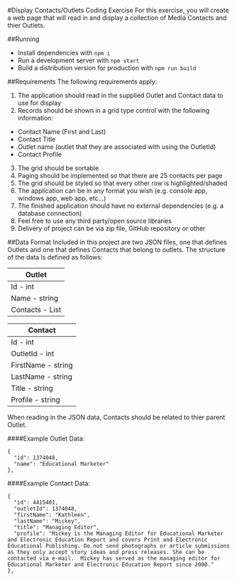 #Display Contacts/Outlets Coding Exercise
For this exercise, you will create a web page that will read in and display a collection of Media Contacts and thier Outlets. 

##Running
* Install dependencies with `npm i`
* Run a development server with `npm start`
* Build a distribution version for production with `npm run build`

##Requirements
The following requirements apply:

1. The application should read in the supplied Outlet and Contact data to use for display
2. Records should be shown in a grid type control with the following information:

  * Contact Name (First and Last)
  * Contact Title
  * Outlet name (outlet that they are associated with using the OutletId)
  * Contact Profile

3. The grid should be sortable
4. Paging should be implemented so that there are 25 contacts per page
5. The grid should be styled so that every other row is highlighted/shaded
6. The application can be in any format you wish (e.g. console app, windows app, web app, etc…)
7. The finished application should have no external dependencies (e.g. a database connection)
8. Feel free to use any third party/open source libraries
9. Delivery of project can be via zip file, GitHub repository or other

##Data Format
Included in this project are two JSON files, one that defines Outlets and one that defines Contacts that belong to outlets. The structure of the data is defined as follows:

| Outlet                   |
|--------------------------|
| Id - int                 |
| Name - string            |
| Contacts - List<Contact> |


| Contact            |
|--------------------|
| Id - int           |
| OutletId - int     |
| FirstName - string |
| LastName - string  |
| Title - string     |
| Profile - string   |

When reading in the JSON data, Contacts should be related to thier parent Outlet.

####Example Outlet Data:
```
{
  "id": 1374048,
  "name": "Educational Marketer"
},
```

####Example Contact Data:
```
{
  "id": 4415401,
  "outletId": 1374048,
  "firstName": "Kathleen",
  "lastName": "Mickey",
  "title": "Managing Editor",
  "profile": "Mickey is the Managing Editor for Educational Marketer and Electronic Education Report and covers Print and Electronic Educational Publishing. Do not send photographs or article submissions as they only accept story ideas and press releases. She can be contacted via e-mail.  Mickey has served as the managing editor for Educational Marketer and Electronic Education Report since 2000."
},
```
